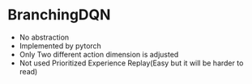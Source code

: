 # BranchingDQN

* No abstraction
* Implemented by pytorch
* Only Two different action dimension is adjusted
* Not used Prioritized Experience Replay(Easy but it will be harder to read)

